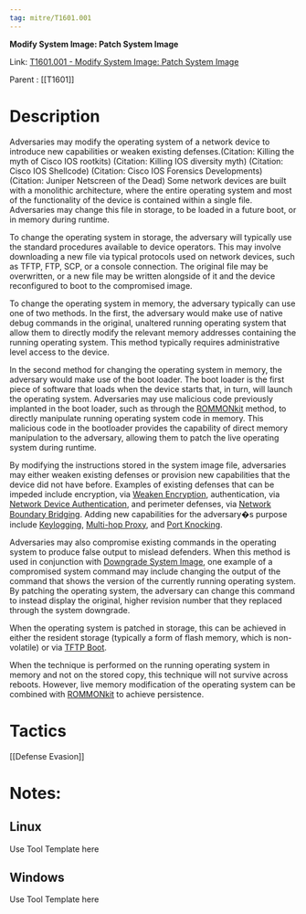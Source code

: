 ```yaml
---
tag: mitre/T1601.001
---
```


**Modify System Image: Patch System Image**

Link: [T1601.001 - Modify System Image: Patch System Image](https://attack.mitre.org/techniques/T1601/001)

Parent : [[T1601]]


# Description

Adversaries may modify the operating system of a network device to introduce new capabilities or weaken existing defenses.(Citation: Killing the myth of Cisco IOS rootkits) (Citation: Killing IOS diversity myth) (Citation: Cisco IOS Shellcode) (Citation: Cisco IOS Forensics Developments) (Citation: Juniper Netscreen of the Dead) Some network devices are built with a monolithic architecture, where the entire operating system and most of the functionality of the device is contained within a single file.  Adversaries may change this file in storage, to be loaded in a future boot, or in memory during runtime.

To change the operating system in storage, the adversary will typically use the standard procedures available to device operators. This may involve downloading a new file via typical protocols used on network devices, such as TFTP, FTP, SCP, or a console connection.  The original file may be overwritten, or a new file may be written alongside of it and the device reconfigured to boot to the compromised image.

To change the operating system in memory, the adversary typically can use one of two methods. In the first, the adversary would make use of native debug commands in the original, unaltered running operating system that allow them to directly modify the relevant memory addresses containing the running operating system.  This method typically requires administrative level access to the device.

In the second method for changing the operating system in memory, the adversary would make use of the boot loader. The boot loader is the first piece of software that loads when the device starts that, in turn, will launch the operating system.  Adversaries may use malicious code previously implanted in the boot loader, such as through the [ROMMONkit](https://attack.mitre.org/techniques/T1542/004) method, to directly manipulate running operating system code in memory.  This malicious code in the bootloader provides the capability of direct memory manipulation to the adversary, allowing them to patch the live operating system during runtime.

By modifying the instructions stored in the system image file, adversaries may either weaken existing defenses or provision new capabilities that the device did not have before. Examples of existing defenses that can be impeded include encryption, via [Weaken Encryption](https://attack.mitre.org/techniques/T1600), authentication, via [Network Device Authentication](https://attack.mitre.org/techniques/T1556/004), and perimeter defenses, via [Network Boundary Bridging](https://attack.mitre.org/techniques/T1599).  Adding new capabilities for the adversary�s purpose include [Keylogging](https://attack.mitre.org/techniques/T1056/001), [Multi-hop Proxy](https://attack.mitre.org/techniques/T1090/003), and [Port Knocking](https://attack.mitre.org/techniques/T1205/001).

Adversaries may also compromise existing commands in the operating system to produce false output to mislead defenders.   When this method is used in conjunction with [Downgrade System Image](https://attack.mitre.org/techniques/T1601/002), one example of a compromised system command may include changing the output of the command that shows the version of the currently running operating system.  By patching the operating system, the adversary can change this command to instead display the original, higher revision number that they replaced through the system downgrade. 

When the operating system is patched in storage, this can be achieved in either the resident storage (typically a form of flash memory, which is non-volatile) or via [TFTP Boot](https://attack.mitre.org/techniques/T1542/005). 

When the technique is performed on the running operating system in memory and not on the stored copy, this technique will not survive across reboots.  However, live memory modification of the operating system can be combined with [ROMMONkit](https://attack.mitre.org/techniques/T1542/004) to achieve persistence. 

# Tactics


[[Defense Evasion]]


# Notes:

## Linux

Use Tool Template here

## Windows

Use Tool Template here